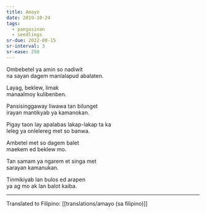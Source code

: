 ```yaml
---
title: Amayo
date: 2019-10-24
tags:
  - pangasinan
  - seedlings
sr-due: 2022-08-15
sr-interval: 3
sr-ease: 250
---
```

Ombebetel ya amin so nadiwit  
na sayan dagem manlalapud abalaten.

Layag, beklew, limak  
manaalmoy kulibenben.

Pansisinggaway liwawa tan bilunget  
irayan mantikyab ya kamanokan.

Pigay taon lay apalabas lakap-lakap ta ka  
leleg ya onlelereg met so banwa.

Ambetel met so dagem balet  
maekem ed beklew mo.

Tan samam ya ngarem et singa met  
sarayan kamanukan.

Tinmikiyab lan bulos ed arapen  
ya ag mo ak lan balot kaiba.

***
Translated to Filipino: [[translations/amayo (sa filipino)]]